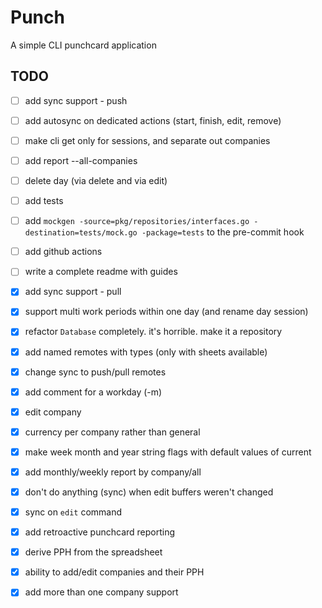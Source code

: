 # Punch

A simple CLI punchcard application

## TODO

- [ ] add sync support - push
- [ ] add autosync on dedicated actions (start, finish, edit, remove)
- [ ] make cli get only for sessions, and separate out companies
- [ ] add report --all-companies
- [ ] delete day (via delete and via edit)
- [ ] add tests
- [ ] add `mockgen -source=pkg/repositories/interfaces.go -destination=tests/mock.go -package=tests` to the pre-commit hook
- [ ] add github actions
- [ ] write a complete readme with guides
- [X] add sync support - pull
- [X] support multi work periods within one day (and rename day session)
- [X] refactor `Database` completely. it's horrible. make it a repository
- [X] add named remotes with types (only with sheets available)
- [X] change sync to push/pull remotes
- [X] add comment for a workday (-m)
- [X] edit company
- [X] currency per company rather than general
- [X] make week month and year string flags with default values of current
- [X] add monthly/weekly report by company/all
- [X] don't do anything (sync) when edit buffers weren't changed
- [X] sync on `edit` command
- [X] add retroactive punchcard reporting 
- [X] derive PPH from the spreadsheet
- [X] ability to add/edit companies and their PPH
- [X] add more than one company support

